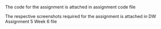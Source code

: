The code for the assignment is attached in assignment code file


The respective screenshots required for the assignment is attached in DW Assignment 5 Week 6 file
